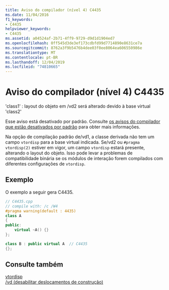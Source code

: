 ```yaml
---
title: Aviso do compilador (nível 4) C4435
ms.date: 11/04/2016
f1_keywords:
- C4435
helpviewer_keywords:
- C4435
ms.assetid: a04524af-2b71-4ff9-9729-d9d1d1904ed7
ms.openlocfilehash: 0ff545d3de3ef173cdbfd99d7714890e8631ce7a
ms.sourcegitcommit: 8762a3f9b5476b4dee03f0ee8064ea606550986e
ms.translationtype: MT
ms.contentlocale: pt-BR
ms.lasthandoff: 12/04/2019
ms.locfileid: "74810665"
---
```

# <a name="compiler-warning-level-4-c4435"></a>Aviso do compilador (nível 4) C4435

'class1' : layout do objeto em /vd2 será alterado devido à base virtual 'class2'

Esse aviso está desativado por padrão. Consulte [os avisos do compilador que estão desativados por padrão](../../preprocessor/compiler-warnings-that-are-off-by-default.md) para obter mais informações.

Na opção de compilação padrão de/vd1, a classe derivada não tem um campo `vtordisp` para a base virtual indicada.  Se/vd2 ou `#pragma vtordisp(2)` estiver em vigor, um campo `vtordisp` estará presente, alterando o layout do objeto.  Isso pode levar a problemas de compatibilidade binária se os módulos de interação forem compilados com diferentes configurações de `vtordisp`.

## <a name="example"></a>Exemplo

O exemplo a seguir gera C4435.

```cpp
// C4435.cpp
// compile with: /c /W4
#pragma warning(default : 4435)
class A
{
public:
    virtual ~A() {}
};

class B : public virtual A  // C4435
{};
```

## <a name="see-also"></a>Consulte também

[vtordisp](../../preprocessor/vtordisp.md)<br/>
[/vd (desabilitar deslocamentos de construção)](../../build/reference/vd-disable-construction-displacements.md)